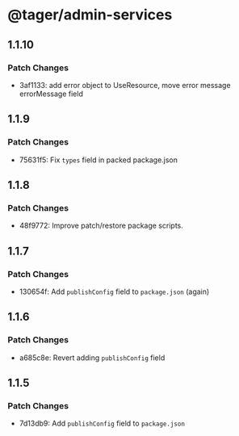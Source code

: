 # @tager/admin-services

## 1.1.10

### Patch Changes

- 3af1133: add error object to UseResource, move error message errorMessage field

## 1.1.9

### Patch Changes

- 75631f5: Fix `types` field in packed package.json

## 1.1.8

### Patch Changes

- 48f9772: Improve patch/restore package scripts.

## 1.1.7

### Patch Changes

- 130654f: Add `publishConfig` field to `package.json` (again)

## 1.1.6

### Patch Changes

- a685c8e: Revert adding `publishConfig` field

## 1.1.5

### Patch Changes

- 7d13db9: Add `publishConfig` field to `package.json`
